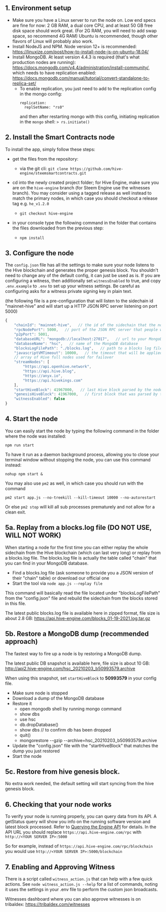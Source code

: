 ## 1. Environment setup
- Make sure you have a Linux server to run the node on. Low end specs are fine for now: 2 GB RAM, a dual core CPU, and at least 50 GB free disk space should work great. (For 2G RAM, you will need to add swap space, so recommend 4G RAM) Ubuntu is recommended, though other flavors of Linux will probably also work.
- Install NodeJS and NPM. Node version 12+ is recommended: https://linuxize.com/post/how-to-install-node-js-on-ubuntu-18.04/
- Install MongoDB. At least version 4.4.3 is required (that's what production nodes are running): https://docs.mongodb.com/v4.4/administration/install-community/, which needs to have replication enabled: https://docs.mongodb.com/manual/tutorial/convert-standalone-to-replica-set/
  - To enable replication, you just need to add to the replication config in the mongo config:
    ```
    replication:
      replSetName: "rs0"
    ```
    and then after restarting mongo with this config, initiating replication in the `mongo` shell:
    `> rs.initiate()`

## 2. Install the Smart Contracts node
To install the app, simply follow these steps:
- get the files from the repository: 
	- via the git cli: ```git clone https://github.com/hive-engine/steemsmartcontracts.git```

- cd into the newly created project folder; for Hive Engine, make sure you are on the ```hive-engine``` branch (for Steem Engine use the witnesses branch). You may consider using a tagged release as well instead to match the primary nodes, in which case you should checkout a release tag e.g. `he_v1.2.0`
	- ```git checkout hive-engine```

- in your console type the following command in the folder that contains the files downloaded from the previous step:
	- ```npm install```

## 3. Configure the node
The ```config.json``` file has all the settings to make sure your node listens to the Hive blockchain and generates the proper genesis block. You shouldn't need to change any of the default config, it can just be used as is. If you are configuring a witness, then additionally set `witnessEnabled` to true, and copy `.env.example` to `.env` to set up your witness settings. Be careful as configuring asks for a witness private signing key in plain text.

(the following file is a pre-configuration that will listen to the sidechain id "mainnet-hive" and will start up a HTTP JSON RPC server listening on port 5000)

```js
{
    "chainId": "mainnet-hive",   // the id of the sidechain that the node will listen to
    "rpcNodePort": 5000,   // port of the JSON RPC server that people will use to retrieve data from your node
    "p2pPort": 5001,
    "databaseURL": "mongodb://localhost:27017",   // url to your MongoDB server
    "databaseName": "hsc",   // name of the MongoDB database
    "blocksLogFilePath": "./blocks.log",   // path to a blocks log file (used with the replay function)
    "javascriptVMTimeout": 10000,   // the timeout that will be applied to the JavaScript virtual machine, needs to be the same on all the nodes of the sidechain
    // array of Hive full nodes used for failover
    "streamNodes": [
        "https://api.openhive.network",
        "https://api.hive.blog",
        "https://anyx.io",
        "https://api.hivekings.com"
    ],
    "startHiveBlock": 41967000,   // last Hive block parsed by the node
    "genesisHiveBlock": 41967000,   // first block that was parsed by the sidechain, needs to be the same on all nodes listening to the sidechain id previously defined
    "witnessEnabled": false
}
```

## 4. Start the node
You can easily start the node by typing the following command in the folder where the node was installed:

```npm run start```

To have it run as a daemon background process, allowing you to close your terminal window without stopping the node, you can use this command instead:

```nohup npm start &```

You may also use `pm2` as well, in which case you should run with the command

```pm2 start app.js --no-treekill --kill-timeout 10000 --no-autorestart```

Or else `pm2 stop` will kill all sub processes prematurely and not allow for a clean exit.

## 5a. Replay from a blocks.log file (DO NOT USE, WILL NOT WORK)
When starting a node for the first time you can either replay the whole sidechain from the Hive blockchain (which can last very long) or replay from a blocks.log file.
The blocks.log file is actually the table called "chain" that you can find in your MongoDB database.

- Find a blocks.log file (ask someone to provide you a JSON version of their "chain" table) or download our official one
- Start the tool via ```node app.js --replay file```

This command will basically read the file located under "blocksLogFilePath" from the "config.json" file and rebuild the sidechain from the blocks stored in this file.

The latest public blocks.log file is available here in zipped format, file size is about 2.8 GB:
https://api.hive-engine.com/blocks_01-19-2021.log.tar.gz

## 5b. Restore a MongoDB dump (recommended approach)
The fastest way to fire up a node is by restoring a MongoDB dump.

The latest public DB snapshot is available here, file size is about 10 GB:
http://api2.hive-engine.com/hsc_20210203_b50993579.archive

When using this snapshot, set ```startHiveBlock``` to **50993579** in your config file.

- Make sure node is stopped
- Download a dump of the MongoDB database
- Restore it
	- open mongodb shell by running mongo command
	- show dbs
	- use hsc
	- db.dropDatabase()
	- show dbs    // to confirm db has been dropped
	- quit()
	- mongorestore --gzip --archive=hsc_20210203_b50993579.archive
- Update the "config.json" file with the "startHiveBlock" that matches the dump you just restored
- Start the node

## 5c. Restore from hive genesis block.

No extra work needed, the default setting will start syncing
from the hive genesis block.

## 6. Checking that your node works

To verify your node is running properly, you can query data from its API. A getStatus query will show you info on the running software version and latest block processed. Refer to [Querying the Engine API](https://github.com/hive-engine/steemsmartcontracts-wiki/blob/master/Smart-Contracts-Guide.md#querying-the-engine-api) for details. In the API URL you should replace ```https://api.hive-engine.com/rpc``` with ```http://<YOUR SERVER IP>:5000```

So for example, instead of ```https://api.hive-engine.com/rpc/blockchain``` you would use ```http://<YOUR SERVER IP>:5000/blockchain```

## 7. Enabling and Approving Witness

There is a script called `witness_action.js` that can help with a few quick actions. See `node witness_action.js --help` for a list of commands, noting it uses the settings in your .env file to perform the custom json broadcasts.

Witnesses dashboard where you can also approve witnesses is on tribaldex: https://tribaldex.com/witnesses 
